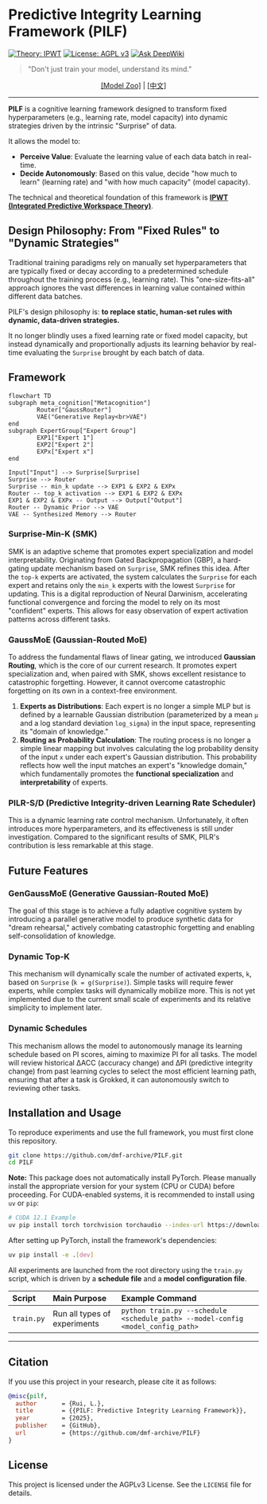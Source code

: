 # Predictive Integrity Learning Framework (PILF)

[![Theory: IPWT](https://img.shields.io/badge/Theory-IPWT-blue)](https://github.com/dmf-archive/IPWT)
[![License: AGPL v3](https://img.shields.io/badge/License-AGPL_v3-blue.svg)](https://www.gnu.org/licenses/agpl-3.0)
[![Ask DeepWiki](https://deepwiki.com/badge.svg)](https://deepwiki.com/dmf-archive/PILF)

> "Don't just train your model, understand its mind."

<p align="center">
    <a href="zoo.md">[Model Zoo]</a> | <a href="readme_zh.md">[中文]</a>
</p>

---

**PILF** is a cognitive learning framework designed to transform fixed hyperparameters (e.g., learning rate, model capacity) into dynamic strategies driven by the intrinsic "Surprise" of data.

It allows the model to:

- **Perceive Value**: Evaluate the learning value of each data batch in real-time.
- **Decide Autonomously**: Based on this value, decide "how much to learn" (learning rate) and "with how much capacity" (model capacity).

The technical and theoretical foundation of this framework is **[IPWT (Integrated Predictive Workspace Theory)](https://github.com/dmf-archive/IPWT)**.

## Design Philosophy: From "Fixed Rules" to "Dynamic Strategies"

Traditional training paradigms rely on manually set hyperparameters that are typically fixed or decay according to a predetermined schedule throughout the training process (e.g., learning rate). This "one-size-fits-all" approach ignores the vast differences in learning value contained within different data batches.

PILF's design philosophy is: **to replace static, human-set rules with dynamic, data-driven strategies.**

It no longer blindly uses a fixed learning rate or fixed model capacity, but instead dynamically and proportionally adjusts its learning behavior by real-time evaluating the `Surprise` brought by each batch of data.

## Framework

```mermaid
flowchart TD
subgraph meta_cognition["Metacognition"]
        Router["GaussRouter"]
        VAE("Generative Replay<br>VAE")
end
subgraph ExpertGroup["Expert Group"]
        EXP1["Expert 1"]
        EXP2["Expert 2"]
        EXPx["Expert x"]
end

Input["Input"] --> Surprise[Surprise]
Surprise --> Router
Surprise -- min_k update --> EXP1 & EXP2 & EXPx
Router -- top_k activation --> EXP1 & EXP2 & EXPx
EXP1 & EXP2 & EXPx -- Output --> Output["Output"]
Router -- Dynamic Prior --> VAE
VAE -- Synthesized Memory --> Router
```

### Surprise-Min-K (SMK)

SMK is an adaptive scheme that promotes expert specialization and model interpretability. Originating from Gated Backpropagation (GBP), a hard-gating update mechanism based on `Surprise`, SMK refines this idea. After the `top-k` experts are activated, the system calculates the `Surprise` for each expert and retains only the `min_k` experts with the lowest `Surprise` for updating. This is a digital reproduction of Neural Darwinism, accelerating functional convergence and forcing the model to rely on its most "confident" experts. This allows for easy observation of expert activation patterns across different tasks.

### GaussMoE (Gaussian-Routed MoE)

To address the fundamental flaws of linear gating, we introduced **Gaussian Routing**, which is the core of our current research. It promotes expert specialization and, when paired with SMK, shows excellent resistance to catastrophic forgetting. However, it cannot overcome catastrophic forgetting on its own in a context-free environment.

1. **Experts as Distributions**: Each expert is no longer a simple MLP but is defined by a learnable Gaussian distribution (parameterized by a mean `μ` and a log standard deviation `log_sigma`) in the input space, representing its "domain of knowledge."
2. **Routing as Probability Calculation**: The routing process is no longer a simple linear mapping but involves calculating the log probability density of the input `x` under each expert's Gaussian distribution. This probability reflects how well the input matches an expert's "knowledge domain," which fundamentally promotes the **functional specialization** and **interpretability** of experts.

### PILR-S/D (Predictive Integrity-driven Learning Rate Scheduler)

This is a dynamic learning rate control mechanism. Unfortunately, it often introduces more hyperparameters, and its effectiveness is still under investigation. Compared to the significant results of SMK, PILR's contribution is less remarkable at this stage.

## Future Features

### GenGaussMoE (Generative Gaussian-Routed MoE)

The goal of this stage is to achieve a fully adaptive cognitive system by introducing a parallel generative model to produce synthetic data for "dream rehearsal," actively combating catastrophic forgetting and enabling self-consolidation of knowledge.

### Dynamic Top-K

This mechanism will dynamically scale the number of activated experts, `k`, based on `Surprise` (`k = g(Surprise)`). Simple tasks will require fewer experts, while complex tasks will dynamically mobilize more. This is not yet implemented due to the current small scale of experiments and its relative simplicity to implement later.

### Dynamic Schedules

This mechanism allows the model to autonomously manage its learning schedule based on PI scores, aiming to maximize PI for all tasks. The model will review historical ΔACC (accuracy change) and ΔPI (predictive integrity change) from past learning cycles to select the most efficient learning path, ensuring that after a task is Grokked, it can autonomously switch to reviewing other tasks.

## Installation and Usage

To reproduce experiments and use the full framework, you must first clone this repository.

```bash
git clone https://github.com/dmf-archive/PILF.git
cd PILF
```

**Note:** This package does not automatically install PyTorch. Please manually install the appropriate version for your system (CPU or CUDA) before proceeding. For CUDA-enabled systems, it is recommended to install using `uv` or `pip`:

```bash
# CUDA 12.1 Example
uv pip install torch torchvision torchaudio --index-url https://download.pytorch.org/whl/cu121
```

After setting up PyTorch, install the framework's dependencies:

```bash
uv pip install -e .[dev]
```

All experiments are launched from the root directory using the `train.py` script, which is driven by a **schedule file** and a **model configuration file**.

| Script| Main Purpose| Example Command  |
| :--- | :---- | :--- |
| `train.py` | Run all types of experiments| `python train.py --schedule <schedule_path> --model-config <model_config_path>`  |

---

## Citation

If you use this project in your research, please cite it as follows:

```bibtex
@misc{pilf,
  author       = {Rui, L.},
  title        = {{PILF: Predictive Integrity Learning Framework}},
  year         = {2025},
  publisher    = {GitHub},
  url          = {https://github.com/dmf-archive/PILF}
}
```

## License

This project is licensed under the AGPLv3 License. See the `LICENSE` file for details.
